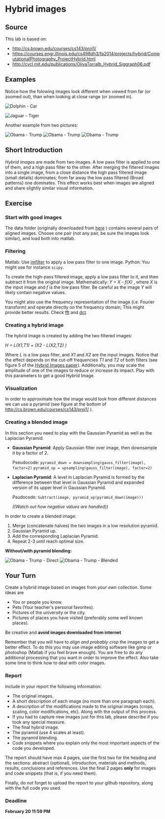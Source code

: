# Hybrid images

## Source

This lab is based on:

- http://cs.brown.edu/courses/cs143/proj1/
- https://courses.engr.illinois.edu/cs498dh3/fa2014/projects/hybrid/ComputationalPhotography_ProjectHybrid.html
- http://cvcl.mit.edu/publications/OlivaTorralb_Hybrid_Siggraph06.pdf

## Examples

Notice how the folowing images look different when viewed from far (or zoomed out), than when looking at close range (or zoomed in).

![Dolphin - Car](imgs/DolphinCarHybrid.jpg)

![Jaguar - Tiger](imgs/JaguarTigerHybrid.jpg)

Another example from two pictures:

![Obama - Trump](imgs/Obama.png)
![Obama - Trump](imgs/Trump.png)
![Obama - Trump](imgs/ObamaTrump.png)

## Short Introduction

*Hybrid images* are made from two images. A low pass filter is applied to one of them, and a high pass filter to the other. After merging the filtered images into a single image, from a close distance the high pass filtered image (small details) dominates; from far away the low pass filtered (Broad patterns) one dominates. This effect works best when images are aligned and share slightly similar visual information.

## Exercise

### Start with good images 

The data folder (originally downloaded from [here](http://cs.brown.edu/courses/cs143/proj1/) ) contains several pairs of aligned images. Choose one pair (not any pair, be sure the images look similar), and load both  into matlab.

### Filtering
Matlab:
Use [imfilter](http://www.mathworks.com/help/images/ref/imfilter.html) to apply a low pass filter to one image.
Python:
You might use for instance `scipy`.

To create the high-pass filtered image, apply a low pass filter to it, and then subtract it from the original image. Mathematically: *Y = X - f(X)* , where *X* is the input image and *f* is the low pass filter. Be careful as the image *Y* will likely contain negative values.

You might also use the frequency representation of the image (i.e. Fourier transform) and operate directly on the frequency domain; This might provide better results. Check [fft](http://www.mathworks.com/help/matlab/ref/fft2.html) and [dct](http://www.mathworks.com/help/images/ref/dct2.html).


### Creating a hybrid image

The hybrid image is created by adding the two filtered images:

*H = L(X1,T1) + (X2 - L(X2,T2) )*

Where *L* is a low pass filter, and *X1* and *X2* are the input images. Notice that the effect depends on the cut-off frequencies *T1* and *T2* of both filters (see figure 5 of the [Hybrid Images paper](http://cvcl.mit.edu/publications/OlivaTorralb_Hybrid_Siggraph06.pdf)). Additionally, you may scale the amplitude of one of the images to reduce or increase its impact. Play with this parameters to get a good Hybrid Image.

### Visualization

In order to approximate how the image would look from different distances we can use a pyramid (see figure at the bottom of http://cs.brown.edu/courses/cs143/proj1/ ).

### Creating a blended image

In this section you need to play with the Gaussian Pyramid as well as the Laplacian Pyramid.
 - **Gaussian Pyramid**: Apply Gaussian filter over image, then downsample it by a factor of 2. 

     Pseudocode: 
	`pyramid_down = downsampling(gauss_filter(image), factor=2)`
	`pyramid_up = upsampling(gauss_filter(image), factor=2)`

 - **Laplacian Pyramid**: A level in Laplacian Pyramid is formed by the difference between that level in Gaussian Pyramid and expanded version of its upper level in Gaussian Pyramid. 

     Psudocode: 
	`Subtract(image, pyramid_up(pyramid_down(image)))` 

     _((Watch out how negative values are handled))_

In order to create a blended image:
  1. Merge (concatenate halves) the two images in a low resolution pyramid.
  2. Gaussian Pyramid up.
  3. Add the corresponding Laplacian Pyramid.
  4. Repeat 2-3 until reach optimal size. 

**Without/with pyramid blending:**

![Obama - Trump - Direct](imgs/ObamaTrump_Direct_blending.jpg)
![Obama - Trump - Blended](imgs/ObamaTrump_Pyramid_blending.jpg)

## Your Turn

Create a hybrid image based on images from *your own* collection. Some ideas are

- You or people you know.
- Pets (Your teacher's personal favorites).
- Pictures of the university or the city.
- Pictures of places you have visited (preferably some well known places).

Be creative and **avoid images downloaded from internet**

Remember that you will have to *align and probably crop* the images to get a better effect. To do this you may use image editing software like gimp or photoshop (Matlab if you feel brave enough). You are free to do any additional processing that you want in order to improve the effect. Also take some time to think how to deal with color images.

### Report

Include in your report the following information:

- The original images.
- A short description of each image (no more than one paragraph each).
- A description of the modifications made to the original images (crops, scaling, color modifications, etc). Along with the output of this process. 
- If you had to capture new images just for this lab, please describe if you took any special measure.
- The final hybrid image.
- The pyramid (use 4 scales at least).
- The pyramid blending.
- Code snippets where you explain only the most important aspects of the code you developed.


The report should have max 4 pages, use the first two for the heading and the sections: abstract (optional), introduction, materials and methods, results, conclusions and references. Use the final 2 pages **only** for images and code snippets (that is, if you need them).

Finally, do not forget to upload the report to your github repository, along with the full code you used.


### Deadline
**February 20 11:59 PM**




